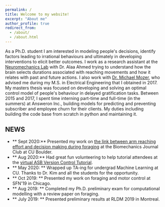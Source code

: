 ```yaml
---
permalink: /
title: Welcome to my website!
excerpt: "About me"
author_profile: true
redirect_from:
  - /about/
  - /about.html
---
```


As a Ph.D. student I am interested in modeling people's decisions, identify factors leading to irrational behaviours and ultimately in developing interventions to elicit better outcomes. I work as a research assistant at the [Neuromechanics Lab](https://www.colorado.edu/neuromechanics/) with Dr. Alaa Ahmed trying to understand how the brain selects durations associated with reaching movements and how it relates with past and future actions. I also work with [Dr. Michael Mozer](https://www.cs.colorado.edu/~mozer/), who advised me during my M.S. in Electrical Engineering that I obtained in 2017. My masters thesis was focused on developing and solving an optimal control model of people's behaviour in delayed gratification tasks. Between 2015 and 2017, I spent time interning part-time and full-time (in the summers) at Answeron Inc., building models for predicting and preventing subscriber and employee churn for their clients. My duties including building the code base from scratch in python and maintaining it.

<!-- Before coming to Boulder for graduate school, I spent eight years in Chennai, India for high school and my undergraduate degree. My bachelors was in Electronics and Communication Engineering at the College of Engineering Guindy, Anna University. While at CEG, I volunteered at the Integrated Systems Laboratory with Dr. P.V. Ramakrishna learning the basics of CMOS analog design. During my time there, I was able to help out on a variety of projects including building a GNSS transceiver system. My senior year project involved building a speech recognition systems using basic concepts from unsupervised machine learning like clustering and expectation-maximization. This was my first introduction to modeling and studying human behvaiour that ultimately led me to switch fields. -->

## NEWS

* ** Sept 2020:** Presented my work on [the link between arm reaching effort and decision making during foraging](http://ssukumar.github.io/files/jc_presentation_biomech) at the Biomechanics Journal Club at CU Boulder.
* ** Aug 2020:** Had great fun volunteering to help tutorial attendees at the [virtual ASB Version Control Tutorial](https://www.ryan-alcantara.com/projects/p90_Github_Tutorial_for_researchers/).
* ** May 2020: ** Wrapped up TA-ing for undergrad Machine Learning at CU. Thanks to Dr. Kim and all the students for the opportunity.
* ** Oct 2019: ** Presented my work on foraging and motor control at SFN'19 in Chicago.
* ** Aug 2019: ** Completed my Ph.D. preliminary exam for computational modelling with a review paper on foraging.
* ** July 2019: ** Presented preliminary results at RLDM 2019 in Montreal. 
